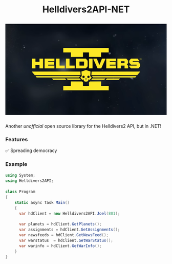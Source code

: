
<h1 align="center">
  <p align="center">Helldivers2API-NET</p>
  <a href="#">
    <img
      src="Helldivers2API/hdlogo.png"
      >
  </a>
</h1>

Another *unofficial* open source library for the Helldivers2 API, but in .NET!

### Features
 
 ✅ Spreading democracy

### Example

```csharp
using System;
using Helldivers2API;

class Program
{
    static async Task Main()
    {
      var hdClient = new Helldivers2API.Joel(801);

      var planets = hdClient.GetPlanets();
      var assignments = hdClient.GetAssignments();
      var newsfeeds = hdClient.GetNewsFeed();
      var warstatus  = hdClient.GetWarStatus();
      var warinfo = hdClient.GetWarInfo();  
    }
}
```
